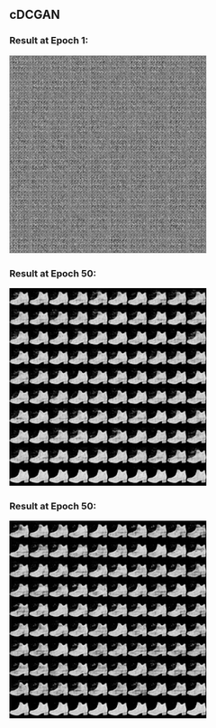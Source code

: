 ## cDCGAN 

### Result at Epoch 1:

<img src = 'results/Conditional-DCGAN_0.jpg' height = 350px, width = 350px>

### Result at Epoch 50:

<img src = 'results/Conditional-DCGAN_50.jpg' height = 350px, width = 350px>

### Result at Epoch 50:

<img src = 'results/Conditional-DCGAN_100.jpg' height = 350px, width = 350px>
